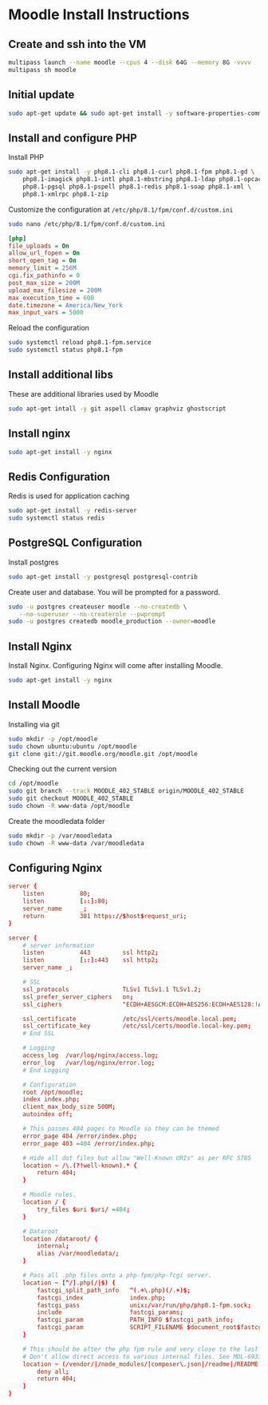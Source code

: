 # Moodle Install Instructions

## Create and ssh into the VM

```bash
multipass launch --name moodle --cpus 4 --disk 64G --memory 8G -vvvv
multipass sh moodle
```

## Initial update

```bash
sudo apt-get update && sudo apt-get install -y software-properties-common
```

## Install and configure PHP

Install PHP

```bash
sudo apt-get install -y php8.1-cli php8.1-curl php8.1-fpm php8.1-gd \
    php8.1-imagick php8.1-intl php8.1-mbstring php8.1-ldap php8.1-opcache \
    php8.1-pgsql php8.1-pspell php8.1-redis php8.1-soap php8.1-xml \
    php8.1-xmlrpc php8.1-zip
```

Customize the configuration at `/etc/php/8.1/fpm/conf.d/custom.ini`

```bash
sudo nano /etc/php/8.1/fpm/conf.d/custom.ini
```

```ini
[php]
file_uploads = On
allow_url_fopen = On
short_open_tag = On
memory_limit = 256M
cgi.fix_pathinfo = 0
post_max_size = 200M
upload_max_filesize = 200M
max_execution_time = 600
date.timezone = America/New_York
max_input_vars = 5000
```

Reload the configuration

```bash
sudo systemctl reload php8.1-fpm.service
sudo systemctl status php8.1-fpm
```

## Install additional libs

These are additional libraries used by Moodle

```bash
sudo apt-get intall -y git aspell clamav graphviz ghostscript
```

## Install nginx

```bash
sudo apt-get install -y nginx
```

## Redis Configuration

Redis is used for application caching

```bash
sudo apt-get install -y redis-server
sudo systemctl status redis
```

## PostgreSQL Configuration

Install postgres

```bash
sudo apt-get install -y postgresql postgresql-contrib
```

Create user and database. You will be prompted for a password.

```bash
sudo -u postgres createuser moodle --no-createdb \
   --no-superuser --no-createrole --pwprompt
sudo -u postgres createdb moodle_production --owner=moodle
```

## Install Nginx

Install Nginx. Configuring Nginx will come after installing Moodle.

```bash
sudo apt-get install -y nginx
```

## Install Moodle

Installing via git

```bash
sudo mkdir -p /opt/moodle
sudo chown ubuntu:ubuntu /opt/moodle
git clone git://git.moodle.org/moodle.git /opt/moodle
```

Checking out the current version

```bash
cd /opt/moodle
sudo git branch --track MOODLE_402_STABLE origin/MOODLE_402_STABLE
sudo git checkout MOODLE_402_STABLE
sudo chown -R www-data /opt/moodle
```

Create the moodledata folder

```bash
sudo mkdir -p /var/moodledata
sudo chown -R www-data /var/moodledata
```

## Configuring Nginx

```conf
server {
    listen          80;
    listen          [::]:80;
    server_name     _;
    return          301 https://$host$request_uri;
}

server {
    # server information
    listen          443         ssl http2;
    listen          [::]:443    ssl http2;
    server_name _;

    # SSL
    ssl_protocols               TLSv1 TLSv1.1 TLSv1.2;
    ssl_prefer_server_ciphers   on;
    ssl_ciphers                 "ECDH+AESGCM:ECDH+AES256:ECDH+AES128:!ADH:!AECDH:!MD5;";

    ssl_certificate             /etc/ssl/certs/moodle.local.pem;
    ssl_certificate_key         /etc/ssl/certs/moodle.local-key.pem;
    # End SSL

    # Logging
    access_log  /var/log/nginx/access.log;
    error_log   /var/log/nginx/error.log;
    # End Logging

    # Configuration
    root /opt/moodle;
    index index.php;
    client_max_body_size 500M;
    autoindex off;

    # This passes 404 pages to Moodle so they can be themed
    error_page 404 /error/index.php;
    error_page 403 =404 /error/index.php;

    # Hide all dot files but allow "Well-Known URIs" as per RFC 5785
    location ~ /\.(?!well-known).* {
        return 404;
    }

    # Moodle rules.
    location / {
        try_files $uri $uri/ =404;
    }

    # Dataroot
    location /dataroot/ {
        internal;
        alias /var/moodledata/;
    }

    # Pass all .php files onto a php-fpm/php-fcgi server.
    location ~ [^/].php(/|$) {
        fastcgi_split_path_info   ^(.+\.php)(/.+)$;
        fastcgi_index             index.php;
        fastcgi_pass              unix:/var/run/php/php8.1-fpm.sock;
        include                   fastcgi_params;
        fastcgi_param             PATH_INFO $fastcgi_path_info;
        fastcgi_param             SCRIPT_FILENAME $document_root$fastcgi_script_name;
    }

    # This should be after the php fpm rule and very close to the last nginx ruleset.
    # Don't allow direct access to various internal files. See MDL-69333
    location ~ (/vendor/|/node_modules/|composer\.json|/readme|/README|readme\.txt|/upgrade\.txt|db/install\.xml|/fixtures/|/behat/|phpunit\.xml|\.lock|environment\.xml) {
        deny all;
        return 404;
    }
}
```
